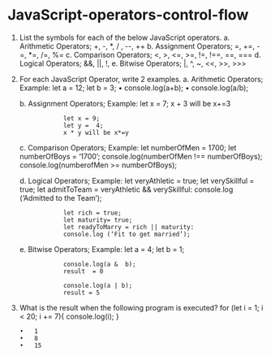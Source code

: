 # JavaScript-operators-control-flow

1.	List the symbols for each of the below JavaScript operators.
    a.	Arithmetic Operators;
            +,
            -,
            *,
            / ,
            --,
            ++
    b.	Assignment Operators;
            =,
            +=,
            -=,
            *=,
            /=,
            %=
    c.	Comparison Operators;
            <,
            >,
            <=,
            >=,
            !=,
            !==,
        	==,
        	===
    d.	Logical Operators;
            &&,
            ||,
        	!,
    e.	Bitwise Operators;
        	|,
        	^,
        	~,
        	<<,
        	>>,
        	>>>

2.	For each JavaScript Operator, write 2 examples.
    a.	Arithmetic Operators;
        Example:	let a = 12;
                    let b = 3;
                    •	console.log(a+b);
                    •	console.log(a/b);



    b.	Assignment Operators;
        Example:	let x = 7;
                    x + 3 will be x+=3

                    let x = 9;
                    let y =  4;
                    x * y will be x*=y

    c.	Comparison Operators;
        Example: 	let numberOfMen = 1700;
                    let numberOfBoys = ‘1700’;
                    console.log(numberOfMen !== numberOfBoys);
                    console.log(numberofMen >= numberOfBoys);

    d.	Logical Operators;
        Example: 	let veryAthletic = true;
                    let verySkillful = true;
                    let admitToTeam = veryAthletic && verySkillful:
                    console.log (‘Admitted to the Team’);

                    let rich = true;
                    let maturity= true;
                    let readyToMarry = rich || maturity:
                    console.log (‘Fit to get married’);

    e.	Bitwise Operators;
        Example:	let a = 4;
                    let b = 1;

                    console.log(a &  b);
                    result  = 0

                    console.log(a | b);
                    result = 5



4.  What is the result when the following program is executed?
        for (let i = 1; i < 20; i += 7){
            console.log(i);
        }

        •	1
        •	8
        •	15
              
